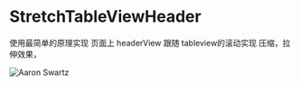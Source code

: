 # StretchTableViewHeader
 使用最简单的原理实现 页面上 headerView 跟随 tableview的滚动实现 压缩，拉伸效果，

![Aaron Swartz](/Users/wbxiaowangzi/Desktop/StretchTableViewHeader/拉伸header.gif)
